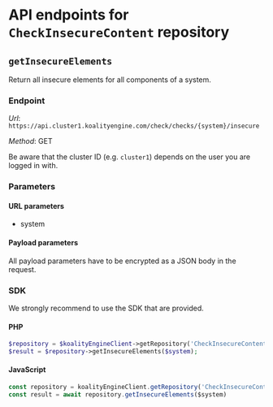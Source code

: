 # API endpoints for `CheckInsecureContent` repository


## `getInsecureElements`

Return all insecure elements for all components of a system.

### Endpoint

*Url*: ```https://api.cluster1.koalityengine.com/check/checks/{system}/insecure```

*Method*: GET

Be aware that the cluster ID (e.g. `cluster1`) depends on the user you are logged in with.

### Parameters

#### URL parameters
 - system

#### Payload parameters

All payload parameters have to be encrypted as a JSON body in the request.


### SDK

We strongly recommend to use the SDK that are provided.

#### PHP
```php
$repository = $koalityEngineClient->getRepository('CheckInsecureContent');
$result = $repository->getInsecureElements($system);
```

#### JavaScript

```javascript
const repository = koalityEngineClient.getRepository('CheckInsecureContent')
const result = await repository.getInsecureElements($system)
```

